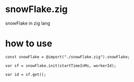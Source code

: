 # snowFlake.zig
snowFlake in zig lang

# how to use 
```
const snowFlake = @import("./snowFlake.zig").snowFlake;

var sf = snowFlake.init(startTimeInMs, workerId);  

var id = sf.get();  

```
